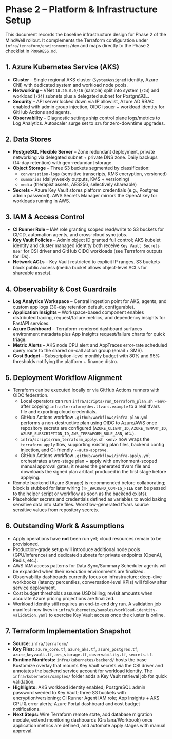 # Phase 2 – Platform & Infrastructure Setup

This document records the baseline infrastructure design for Phase 2 of the MindWell rollout. It complements the Terraform configuration under `infra/terraform/environments/dev` and maps directly to the Phase 2 checklist in `PROGRESS.md`.

## 1. Azure Kubernetes Service (AKS)
- **Cluster** – Single regional AKS cluster (`SystemAssigned` identity, Azure CNI) with dedicated system and workload node pools.
- **Networking** – VNet `10.20.0.0/16` (sample) split into system (`/24`) and workload (`/24`) subnets plus a delegated subnet for PostgreSQL.
- **Security** – API server locked down via IP allowlist, Azure AD RBAC enabled with admin group injection, OIDC issuer + workload identity for GitHub Actions and agents.
- **Observability** – Diagnostic settings ship control plane logs/metrics to Log Analytics. Autoscaler surge set to `33%` for zero-downtime upgrades.

## 2. Data Stores
- **PostgreSQL Flexible Server** – Zone redundant deployment, private networking via delegated subnet + private DNS zone. Daily backups (14-day retention) with geo-redundant storage.
- **Object Storage** – Three S3 buckets segmented by classification:
  - `conversation-logs` (sensitive transcripts, KMS encryption, versioned)
  - `summaries` (daily/weekly outputs, KMS + versioning)
  - `media` (therapist assets, AES256, selectively shareable)
- **Secrets** – Azure Key Vault stores platform credentials (e.g., Postgres admin password). AWS Secrets Manager mirrors the OpenAI key for workloads running in AWS.

## 3. IAM & Access Control
- **CI Runner Role** – IAM role granting scoped read/write to S3 buckets for CI/CD, automation agents, and cross-cloud sync jobs.
- **Key Vault Policies** – Admin object ID granted full control; AKS kubelet identity and cluster managed identity both receive `Key Vault Secrets User` for CSI driver and GitHub OIDC workloads (see Terraform outputs for IDs).
- **Network ACLs** – Key Vault restricted to explicit IP ranges. S3 buckets block public access (media bucket allows object-level ACLs for shareable assets).

## 4. Observability & Cost Guardrails
- **Log Analytics Workspace** – Central ingestion point for AKS, agents, and custom app logs (30-day retention default, configurable).
- **Application Insights** – Workspace-based component enables distributed tracing, request/failure metrics, and dependency insights for FastAPI services.
- **Azure Dashboard** – Terraform-rendered dashboard surfaces environment metadata plus App Insights request/failure charts for quick triage.
- **Metric Alerts** – AKS node CPU alert and AppTraces error-rate scheduled query route to the shared on-call action group (email + SMS).
- **Cost Budget** – Subscription-level monthly budget with 80% and 95% thresholds notifying the platform + finance distro.

## 5. Deployment Workflow Alignment
- Terraform can be executed locally or via GitHub Actions runners with OIDC federation.
  - Local operators can run `infra/scripts/run_terraform_plan.sh <env>` after copying `infra/terraform/dev.tfvars.example` to a real tfvars file and exporting cloud credentials.
  - GitHub Actions workflow `.github/workflows/infra-plan.yml` performs a non-destructive plan using OIDC to Azure/AWS once repository secrets are configured (`AZURE_CLIENT_ID`, `AZURE_TENANT_ID`, `AZURE_SUBSCRIPTION_ID`, `AWS_TERRAFORM_ROLE_ARN`, etc.).
  - `infra/scripts/run_terraform_apply.sh <env>` now wraps the `terraform apply` flow, supporting existing plan files, backend config injection, and CI-friendly `--auto-approve`.
  - GitHub Actions workflow `.github/workflows/infra-apply.yml` orchestrates a two-stage plan + apply with environment-scoped manual approval gates; it reuses the generated tfvars file and downloads the signed plan artifact produced in the first stage before applying.
- Remote backend (Azure Storage) is recommended before collaborating; block is stubbed for later wiring (`TF_BACKEND_CONFIG_FILE` can be passed to the helper script or workflow as soon as the backend exists).
- Placeholder secrets and credentials defined as variables to avoid baking sensitive data into state files. Workflow-generated tfvars source sensitive values from repository secrets.

## 6. Outstanding Work & Assumptions
- Apply operations have **not** been run yet; cloud resources remain to be provisioned.
- Production-grade setup will introduce additional node pools (GPU/inference) and dedicated subnets for private endpoints (OpenAI, Redis, etc.).
- AWS IAM access patterns for Data Sync/Summary Scheduler agents will be expanded when their execution environments are finalized.
- Observability dashboards currently focus on infrastructure; deep-dive workbooks (latency percentiles, conversation-level KPIs) will follow after service deployment.
- Cost budget thresholds assume USD billing; revisit amounts when accurate Azure pricing projections are finalized.
- Workload identity still requires an end-to-end dry run. A validation job manifest now lives in `infra/kubernetes/samples/workload-identity-validation.yaml` to exercise Key Vault access once the cluster is online.

## 7. Terraform Implementation Snapshot
- **Source:** `infra/terraform/`
- **Key Files:** `azure_core.tf`, `azure_aks.tf`, `azure_postgres.tf`, `azure_keyvault.tf`, `aws_storage.tf`, `observability.tf`, `secrets.tf`.
- **Runtime Manifests:** `infra/kubernetes/backend/` hosts the base Kustomize overlay that mounts Key Vault secrets via the CSI driver and annotates the backend service account for workload identity. The `infra/kubernetes/samples/` folder adds a Key Vault retrieval job for quick validation.
- **Highlights:** AKS workload identity enabled; PostgreSQL admin password seeded to Key Vault; three S3 buckets with encryption/versioning; CI Runner Agent IAM role; App Insights + AKS CPU & error alerts; Azure Portal dashboard and cost budget notifications.
- **Next Steps:** Wire Terraform remote state, add database migration module, extend monitoring dashboards (Grafana/Workbook) once application metrics are defined, and automate apply stages with manual approval.
